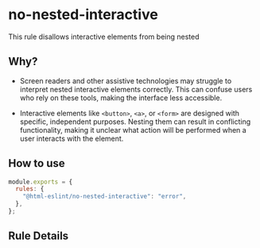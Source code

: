 # no-nested-interactive

This rule disallows interactive elements from being nested

## Why?

- Screen readers and other assistive technologies may struggle to interpret nested interactive elements correctly. This can confuse users who rely on these tools, making the interface less accessible.

- Interactive elements like `<button>`, `<a>`, or `<form>` are designed with specific, independent purposes. Nesting them can result in conflicting functionality, making it unclear what action will be performed when a user interacts with the element.

## How to use

```js,.eslintrc.js
module.exports = {
  rules: {
    "@html-eslint/no-nested-interactive": "error",
  },
};
```

## Rule Details
